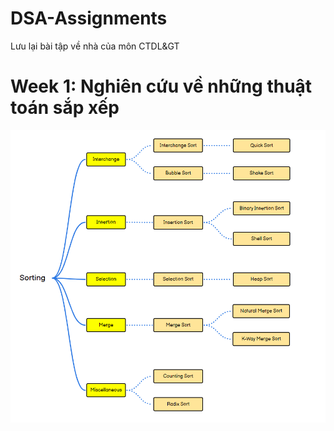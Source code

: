 # DSA-Assignments
Lưu lại bài tập về nhà của môn CTDL&amp;GT

# Week 1: Nghiên cứu về những thuật toán sắp xếp


![Alternate image text](/Week1/Sorting-Algos.png)
